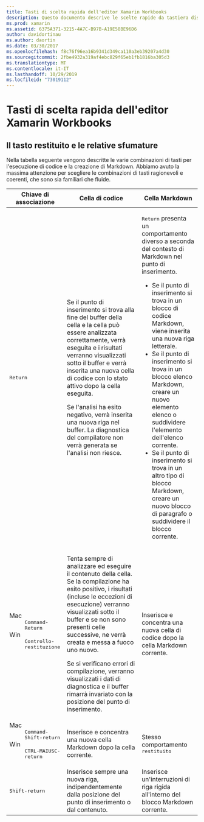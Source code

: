 ```yaml
---
title: Tasti di scelta rapida dell'editor Xamarin Workbooks
description: Questo documento descrive le scelte rapide da tastiera disponibili per l'uso nell'editor Xamarin Workbooks. In particolare, vengono esaminati i vari modi in cui viene utilizzata la chiave restituita.
ms.prod: xamarin
ms.assetid: 6375A371-3215-4A7C-B97B-A19E58BE96D6
author: davidortinau
ms.author: daortin
ms.date: 03/30/2017
ms.openlocfilehash: f8c76f96ea16b9341d349ca110a3eb39207a4d30
ms.sourcegitcommit: 2fbe4932a319af4ebc829f65eb1fb1816ba305d3
ms.translationtype: MT
ms.contentlocale: it-IT
ms.lasthandoff: 10/29/2019
ms.locfileid: "73019112"
---
```

# <a name="xamarin-workbooks-editor-keyboard-shortcuts"></a>Tasti di scelta rapida dell'editor Xamarin Workbooks

## <a name="the-return-key-and-its-nuances"></a>Il tasto restituito e le relative sfumature

Nella tabella seguente vengono descritte le varie combinazioni di tasti per l'esecuzione di codice e la creazione di Markdown. Abbiamo avuto la massima attenzione per scegliere le combinazioni di tasti ragionevoli e coerenti, che sono sia familiari che fluide.

|Chiave di associazione|Cella di codice|Cella Markdown|
|--- |--- |--- |
|<kbd>Return</kbd>|<p>Se il punto di inserimento si trova alla fine del buffer della cella e la cella può essere analizzata correttamente, verrà eseguita e i risultati verranno visualizzati sotto il buffer e verrà inserita una nuova cella di codice con lo stato attivo dopo la cella eseguita.</p><p>Se l'analisi ha esito negativo, verrà inserita una nuova riga nel buffer. La diagnostica del compilatore non verrà generata se l'analisi non riesce.</p>|<p><kbd>Return</kbd> presenta un comportamento diverso a seconda del contesto di Markdown nel punto di inserimento.</p><ul><li>Se il punto di inserimento si trova in un blocco di codice Markdown, viene inserita una nuova riga letterale.</li><li>Se il punto di inserimento si trova in un blocco elenco Markdown, creare un nuovo elemento elenco o suddividere l'elemento dell'elenco corrente.</li><li>Se il punto di inserimento si trova in un altro tipo di blocco Markdown, creare un nuovo blocco di paragrafo o suddividere il blocco corrente.</li></ul>|
|<dl><dt>Mac</dt><dd><kbd>Command-Return</kbd></dd><dt>Win</dt><dd><kbd>Controllo-restituzione</kbd></dd></dl>|<p>Tenta sempre di analizzare ed eseguire il contenuto della cella. Se la compilazione ha esito positivo, i risultati (incluse le eccezioni di esecuzione) verranno visualizzati sotto il buffer e se non sono presenti celle successive, ne verrà creata e messa a fuoco uno nuovo.</p><p>Se si verificano errori di compilazione, verranno visualizzati i dati di diagnostica e il buffer rimarrà invariato con la posizione del punto di inserimento.</p>|Inserisce e concentra una nuova cella di codice dopo la cella Markdown corrente.|
|<dl><dt>Mac</dt><dd><kbd>Command-Shift-return</kbd><dd><dt>Win</dt><dd><kbd>CTRL-MAIUSC-return</kbd></dd></dl>|Inserisce e concentra una nuova cella Markdown dopo la cella corrente.|Stesso comportamento <kbd>restituito</kbd>|
|<kbd>Shift-return</kbd>|Inserisce sempre una nuova riga, indipendentemente dalla posizione del punto di inserimento o dal contenuto.|Inserisce un'interruzioni di riga rigida all'interno del blocco Markdown corrente.|
